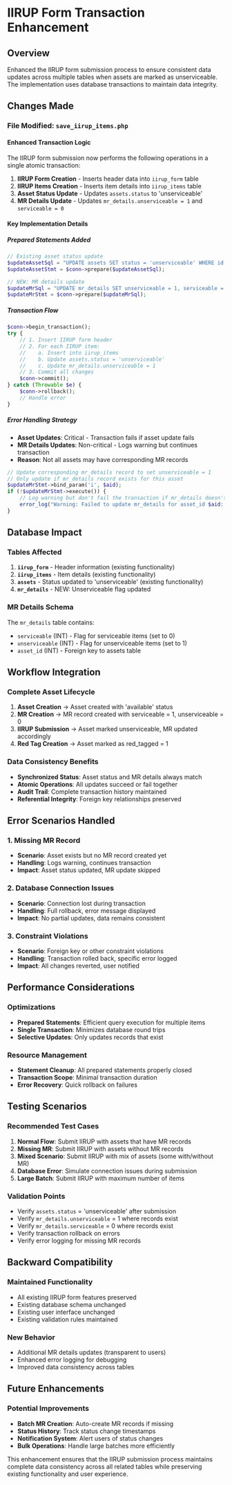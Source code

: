 # IIRUP Form Transaction Enhancement

## Overview
Enhanced the IIRUP form submission process to ensure consistent data updates across multiple tables when assets are marked as unserviceable. The implementation uses database transactions to maintain data integrity.

## Changes Made

### File Modified: `save_iirup_items.php`

#### **Enhanced Transaction Logic**
The IIRUP form submission now performs the following operations in a single atomic transaction:

1. **IIRUP Form Creation** - Inserts header data into `iirup_form` table
2. **IIRUP Items Creation** - Inserts item details into `iirup_items` table  
3. **Asset Status Update** - Updates `assets.status` to 'unserviceable'
4. **MR Details Update** - Updates `mr_details.unserviceable = 1` and `serviceable = 0`

#### **Key Implementation Details**

##### **Prepared Statements Added**
```php
// Existing asset status update
$updateAssetSql = "UPDATE assets SET status = 'unserviceable' WHERE id = ?";
$updateAssetStmt = $conn->prepare($updateAssetSql);

// NEW: MR details update
$updateMrSql = "UPDATE mr_details SET unserviceable = 1, serviceable = 0 WHERE asset_id = ?";
$updateMrStmt = $conn->prepare($updateMrSql);
```

##### **Transaction Flow**
```php
$conn->begin_transaction();
try {
    // 1. Insert IIRUP form header
    // 2. For each IIRUP item:
    //    a. Insert into iirup_items
    //    b. Update assets.status = 'unserviceable'
    //    c. Update mr_details.unserviceable = 1
    // 3. Commit all changes
    $conn->commit();
} catch (Throwable $e) {
    $conn->rollback();
    // Handle error
}
```

##### **Error Handling Strategy**
- **Asset Updates**: Critical - Transaction fails if asset update fails
- **MR Details Updates**: Non-critical - Logs warning but continues transaction
- **Reason**: Not all assets may have corresponding MR records

```php
// Update corresponding mr_details record to set unserviceable = 1
// Only update if mr_details record exists for this asset
$updateMrStmt->bind_param('i', $aid);
if (!$updateMrStmt->execute()) {
    // Log warning but don't fail the transaction if mr_details doesn't exist
    error_log("Warning: Failed to update mr_details for asset_id $aid: " . $updateMrStmt->error);
}
```

## Database Impact

### Tables Affected
1. **`iirup_form`** - Header information (existing functionality)
2. **`iirup_items`** - Item details (existing functionality)  
3. **`assets`** - Status updated to 'unserviceable' (existing functionality)
4. **`mr_details`** - NEW: Unserviceable flag updated

### MR Details Schema
The `mr_details` table contains:
- `serviceable` (INT) - Flag for serviceable items (set to 0)
- `unserviceable` (INT) - Flag for unserviceable items (set to 1)
- `asset_id` (INT) - Foreign key to assets table

## Workflow Integration

### Complete Asset Lifecycle
1. **Asset Creation** → Asset created with 'available' status
2. **MR Creation** → MR record created with serviceable = 1, unserviceable = 0
3. **IIRUP Submission** → Asset marked unserviceable, MR updated accordingly
4. **Red Tag Creation** → Asset marked as red_tagged = 1

### Data Consistency Benefits
- **Synchronized Status**: Asset status and MR details always match
- **Atomic Operations**: All updates succeed or fail together
- **Audit Trail**: Complete transaction history maintained
- **Referential Integrity**: Foreign key relationships preserved

## Error Scenarios Handled

### 1. **Missing MR Record**
- **Scenario**: Asset exists but no MR record created yet
- **Handling**: Logs warning, continues transaction
- **Impact**: Asset status updated, MR update skipped

### 2. **Database Connection Issues**
- **Scenario**: Connection lost during transaction
- **Handling**: Full rollback, error message displayed
- **Impact**: No partial updates, data remains consistent

### 3. **Constraint Violations**
- **Scenario**: Foreign key or other constraint violations
- **Handling**: Transaction rolled back, specific error logged
- **Impact**: All changes reverted, user notified

## Performance Considerations

### Optimizations
- **Prepared Statements**: Efficient query execution for multiple items
- **Single Transaction**: Minimizes database round trips
- **Selective Updates**: Only updates records that exist

### Resource Management
- **Statement Cleanup**: All prepared statements properly closed
- **Transaction Scope**: Minimal transaction duration
- **Error Recovery**: Quick rollback on failures

## Testing Scenarios

### Recommended Test Cases
1. **Normal Flow**: Submit IIRUP with assets that have MR records
2. **Missing MR**: Submit IIRUP with assets without MR records  
3. **Mixed Scenario**: Submit IIRUP with mix of assets (some with/without MR)
4. **Database Error**: Simulate connection issues during submission
5. **Large Batch**: Submit IIRUP with maximum number of items

### Validation Points
- Verify `assets.status` = 'unserviceable' after submission
- Verify `mr_details.unserviceable` = 1 where records exist
- Verify `mr_details.serviceable` = 0 where records exist
- Verify transaction rollback on errors
- Verify error logging for missing MR records

## Backward Compatibility

### Maintained Functionality
- All existing IIRUP form features preserved
- Existing database schema unchanged
- Existing user interface unchanged
- Existing validation rules maintained

### New Behavior
- Additional MR details updates (transparent to users)
- Enhanced error logging for debugging
- Improved data consistency across tables

## Future Enhancements

### Potential Improvements
- **Batch MR Creation**: Auto-create MR records if missing
- **Status History**: Track status change timestamps
- **Notification System**: Alert users of status changes
- **Bulk Operations**: Handle large batches more efficiently

This enhancement ensures that the IIRUP submission process maintains complete data consistency across all related tables while preserving existing functionality and user experience.
